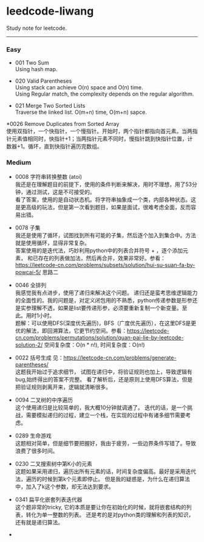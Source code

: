 # leedcode-liwang
Study note for leetcode.

---
### Easy
* 001 Two Sum  
Using hash map. 

* 020 Valid Parentheses  
Using stack can achieve O(n) space and O(n) time.  
Using Regular match, the complexity depends on the regular algorithm.

* 021 Merge Two Sorted Lists  
Traverse the linked list. O(m+n) time, O(m+n) sapce.  

*0026  Remove Duplicates from Sorted Array  
使用双指针，一个快指针，一个慢指针。开始时，两个指针都指向首元素。当两指针元素值相同时，快指针+1；当两指针元素不同时，慢指针跳到快指针位置，计数器+1。循环，直到快指针遍历完数组。


### Medium 
* 0008 字符串转换整数 (atoi)  
我还是在理解题目的前提下，使用的条件判断来解决，用时不理想，用了53分钟，通过测试，这是不可接受的。  
看了答案，使用的是自动状态机。将字符串抽象成一个类，内部各种状态。这是更高级的玩法，但是第一次看到题目，如果是面试，很难考虑全面，反而容易出错。

* 0078 子集  
我还是使用了循环，试图找到所有可能的子集，然后逐个加入到集合中。方法就是使用循环，显得非常复杂。  
答案使用的是迭代法，巧妙利用python中的列表合并符号 + ，逐个添加元素， 和已存在的列表做加法，然后再合并，效果非常好。参看：https://leetcode-cn.com/problems/subsets/solution/hui-su-suan-fa-by-powcai-5/ 思路二

* 0046 全排列  
我感觉我有点进步，使用了递归来解决这个问题。 递归还是蛮考思维逻辑能力的全面性的。我的问题是，对定义闭包用的不熟悉，python传递参数是形参还是实参理解不透，如果是list要传递形参，必须要重新复制一个新变量。至此。用时1小时。  
题解：可以使用DFS(深度优先遍历)，BFS（广度优先遍历），在这里DFS是更优的解法，即回溯算法，它更节约空间。参看：https://leetcode-cn.com/problems/permutations/solution/quan-pai-lie-by-leetcode-solution-2/  空间复杂度：O(n * n!), 时间复杂度：O(n!) 

* 0022 括号生成 见：https://leetcode-cn.com/problems/generate-parentheses/    
这题我开始过于追求细节， 试图在递归中，将验证规则也加上，导致逻辑有bug,始终得出的答案不完整。 看了解析后，还是原则上使用DFS算法，但是把验证规则剥离开来，逻辑就清晰很多。

* 0094 二叉树的中序遍历  
这个使用递归是比较简单的，我大概10分钟就调通了。 迭代的话，是一个挑战，需要模拟递归的过程，建立一个栈，在实现的过程中有诸多细节需要考虑。

* 0289 生命游戏  
这题相对简单，但是细节要把握好，我由于疲劳，一些边界条件写错了。导致浪费了很多时间。

* 0230 二叉搜索树中第K小的元素  
这题如果采用递归，遍历出所有元素的话，时间复杂度偏高。最好是采用迭代法，遍历的时候到第k个元素即停止。 但是我的疑惑是，为什么在递归算法中，加入了k这个参数，却无法达到要求。

* 0341 扁平化嵌套列表迭代器  
这个题非常的tricky, 它的本质是要让你在初始化的时候，就将嵌套结构的列表，转化为单一整数的列表。 还是考的是对python类的理解和列表的知识，还有就是递归算法。  





* 


